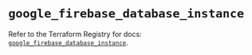 # `google_firebase_database_instance`

Refer to the Terraform Registry for docs: [`google_firebase_database_instance`](https://registry.terraform.io/providers/hashicorp/google-beta/5.37.0/docs/resources/google_firebase_database_instance).
